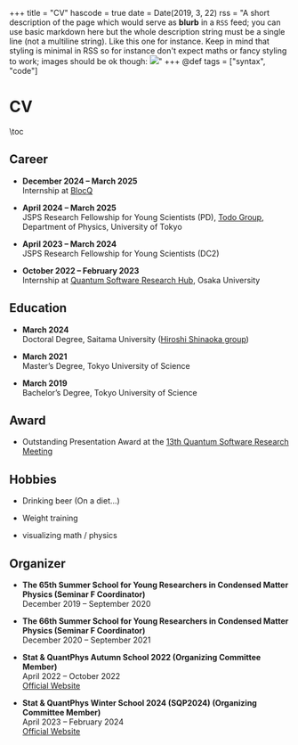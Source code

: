 +++
title = "CV"
hascode = true
date = Date(2019, 3, 22)
rss = "A short description of the page which would serve as **blurb** in a `RSS` feed; you can use basic markdown here but the whole description string must be a single line (not a multiline string). Like this one for instance. Keep in mind that styling is minimal in RSS so for instance don't expect maths or fancy styling to work; images should be ok though: ![](https://upload.wikimedia.org/wikipedia/en/3/32/Rick_and_Morty_opening_credits.jpeg)"
+++
@def tags = ["syntax", "code"]

# CV

\toc

## Career 
- **December 2024 – March 2025**  
  Internship at [BlocQ](https://www.blocqinc.com/)

- **April 2024 – March 2025**  
  JSPS Research Fellowship for Young Scientists (PD), [Todo Group](https://exa.phys.s.u-tokyo.ac.jp/ja), Department of Physics, University of Tokyo

- **April 2023 – March 2024**  
  JSPS Research Fellowship for Young Scientists (DC2)

- **October 2022 – February 2023**  
  Internship at [Quantum Software Research Hub](https://qsrh.jp/seminar/), Osaka University


## Education

- **March 2024**  
  Doctoral Degree, Saitama University ([Hiroshi Shinaoka group](https://shinaoka.sakura.ne.jp))

- **March 2021**  
  Master’s Degree, Tokyo University of Science

- **March 2019**  
  Bachelor’s Degree, Tokyo University of Science

## Award
- Outstanding Presentation Award at the [13th Quantum Software Research Meeting](https://www.ipsj.or.jp/kenkyukai/event/qs13.html)

## Hobbies
- Drinking beer (On a diet...)

- Weight training

- visualizing math / physics

## Organizer
- **The 65th Summer School for Young Researchers in Condensed Matter Physics (Seminar F Coordinator)**  
  December 2019 – September 2020

- **The 66th Summer School for Young Researchers in Condensed Matter Physics (Seminar F Coordinator)**  
  December 2020 – September 2021

- **Stat & QuantPhys Autumn School 2022 (Organizing Committee Member)**  
  April 2022 – October 2022  
  [Official Website](http://hatano-lab.iis.u-tokyo.ac.jp/manami/SQP2022/index_jp.html)

- **Stat & QuantPhys Winter School 2024 (SQP2024) (Organizing Committee Member)**  
  April 2023 – February 2024  
  [Official Website](http://hatano-lab.iis.u-tokyo.ac.jp/norihiro/SQP2024/index.html)



